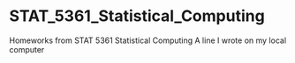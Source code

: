 # STAT_5361_Statistical_Computing
Homeworks from STAT 5361 Statistical Computing
A line I wrote on my local computer

